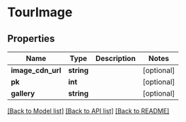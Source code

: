 # TourImage

## Properties
Name | Type | Description | Notes
------------ | ------------- | ------------- | -------------
**image_cdn_url** | **string** |  | [optional] 
**pk** | **int** |  | [optional] 
**gallery** | **string** |  | [optional] 

[[Back to Model list]](../../README.md#documentation-for-models) [[Back to API list]](../../README.md#documentation-for-api-endpoints) [[Back to README]](../../README.md)

